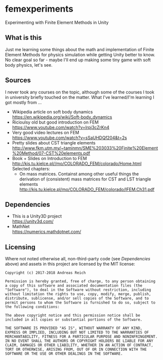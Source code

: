 # femexperiments
Experimenting with Finite Element Methods in Unity

## What is this
Just me learning some things about the math and implementation of Finite Element Methods for physics simulation while getting Unity better to know. No clear goal so far - maybe I'll end up making some tiny game with soft body physics, let's see.

## Sources
I never took any courses on the topic, although some of the courses I took in university briefly touched on the matter. What I've learned/I'm learning I got mostly from ...

* Wikipedia article on soft body dynamics  
https://en.wikipedia.org/wiki/Soft-body_dynamics
* Ricioulsy old but good introduction on FEM  
https://www.youtube.com/watch?v=lrpj3cZrKn4
* Very good video lectures on FEM  
https://www.youtube.com/watch?v=sSaUHDQf204&t=2s
* Pretty slides about CST triangle elements  
http://www.fkm.utm.my/~taminmn/SME%203033%20Finite%20Element%20Method/07-CST%20elements.pdf
* Book + Slides on Introduction to FEM  
http://kis.tu.kielce.pl//mo/COLORADO_FEM/colorado/Home.html  
Selected chapters:  
    * On mass matrices. Containst among other useful things the derivation of (consistent) mass matrices for CST and LST triangle elements  
    http://kis.tu.kielce.pl/mo/COLORADO_FEM/colorado/IFEM.Ch31.pdf

## Dependencies

* This is a Unity3D project  
https://unity3d.com/
* MathNet  
https://numerics.mathdotnet.com/

## Licensing

Where not noted otherwise all, non-third-party code (see _Dependencies_ above) and assets in this project are licensed by the MIT license:

```
Copyright (c) 2017-2018 Andreas Reich

Permission is hereby granted, free of charge, to any person obtaining a copy of this software and associated documentation files (the "Software"), to deal in the Software without restriction, including without limitation the rights to use, copy, modify, merge, publish, distribute, sublicense, and/or sell copies of the Software, and to permit persons to whom the Software is furnished to do so, subject to the following conditions:

The above copyright notice and this permission notice shall be included in all copies or substantial portions of the Software.

THE SOFTWARE IS PROVIDED "AS IS", WITHOUT WARRANTY OF ANY KIND, EXPRESS OR IMPLIED, INCLUDING BUT NOT LIMITED TO THE WARRANTIES OF MERCHANTABILITY, FITNESS FOR A PARTICULAR PURPOSE AND NONINFRINGEMENT. IN NO EVENT SHALL THE AUTHORS OR COPYRIGHT HOLDERS BE LIABLE FOR ANY CLAIM, DAMAGES OR OTHER LIABILITY, WHETHER IN AN ACTION OF CONTRACT, TORT OR OTHERWISE, ARISING FROM, OUT OF OR IN CONNECTION WITH THE SOFTWARE OR THE USE OR OTHER DEALINGS IN THE SOFTWARE.
```
